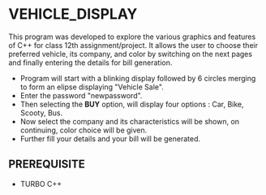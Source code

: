 # **VEHICLE_DISPLAY**
This program was developed to explore the various graphics and features of C++ for class 12th assignment/project. It allows the user to choose their preferred vehicle, its company, and color by switching on the next pages and finally entering the details for bill generation.
- Program will start with a blinking display followed by 6 circles merging to form an elipse displaying "Vehicle Sale".
- Enter the password "newpassword".
- Then selecting the **BUY** option, will display four options : Car, Bike, Scooty, Bus.
- Now select the company and its characteristics will be shown, on continuing, color choice will be given.
- Further fill your details and your bill will be generated.
## **PREREQUISITE**
- TURBO C++
